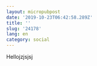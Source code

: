 ```yaml
---
layout: micropubpost
date: '2019-10-23T06:42:58.289Z'
title: ''
slug: '24178'
lang: en
category: social
---
```

Hellojzjsjsj
